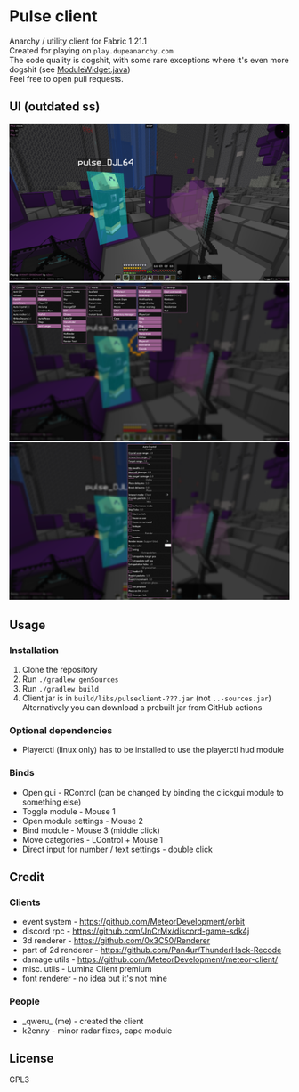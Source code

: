 # Pulse client
Anarchy / utility client for Fabric 1.21.1 \
Created for playing on `play.dupeanarchy.com` \
The code quality is dogshit, with some rare exceptions
where it's even more dogshit (see [ModuleWidget.java](https://github.com/Pulse-Client-Dev/Pulse-Client/blob/master/src/main/java/xyz/qweru/pulse/client/render/ui/gui/widgets/ModuleWidget.java)) \
Feel free to open pull requests.
## UI (outdated ss)
![image 1](./assets/image1.png)
![image 2](./assets/image2.png)
![image 3](./assets/image3.png)
## Usage
### Installation
1. Clone the repository
2. Run `./gradlew genSources`
3. Run `./gradlew build`
4. Client jar is in `build/libs/pulseclient-???.jar` (not `..-sources.jar`)
Alternatively you can download a prebuilt jar from GitHub actions
### Optional dependencies
* Playerctl (linux only) has to be installed to use the playerctl hud module
### Binds
* Open gui - RControl (can be changed by binding the clickgui module to something else)
* Toggle module - Mouse 1
* Open module settings - Mouse 2
* Bind module - Mouse 3 (middle click)
* Move categories - LControl + Mouse 1
* Direct input for number / text settings - double click
## Credit
### Clients
* event system - https://github.com/MeteorDevelopment/orbit
* discord rpc - https://github.com/JnCrMx/discord-game-sdk4j
* 3d renderer - https://github.com/0x3C50/Renderer
* part of 2d renderer - https://github.com/Pan4ur/ThunderHack-Recode
* damage utils - https://github.com/MeteorDevelopment/meteor-client/
* misc. utils - Lumina Client premium
* font renderer - no idea but it's not mine
### People
* \_qweru\_ (me) - created the client
* k2enny - minor radar fixes, cape module
## License
GPL3